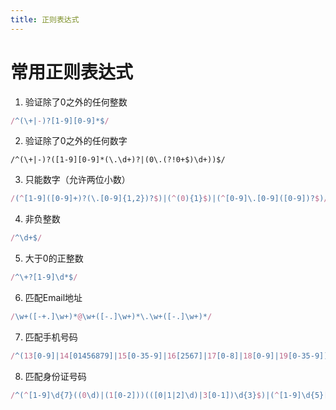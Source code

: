 ```yaml
---
title: 正则表达式
---
```


# 常用正则表达式

1. 验证除了0之外的任何整数

```js
/^(\+|-)?[1-9][0-9]*$/
```

2. 验证除了0之外的任何数字

```
/^(\+|-)?([1-9][0-9]*(\.\d+)?|(0\.(?!0+$)\d+))$/
```

3. 只能数字（允许两位小数）

```js
/(^[1-9]([0-9]+)?(\.[0-9]{1,2})?$)|(^(0){1}$)|(^[0-9]\.[0-9]([0-9])?$)/
```

4. 非负整数

```js
/^\d+$/
```

5. 大于0的正整数

```js
/^\+?[1-9]\d*$/
```

6. 匹配Email地址

```js
/\w+([-+.]\w+)*@\w+([-.]\w+)*\.\w+([-.]\w+)*/
```

7. 匹配手机号码

```js
/^(13[0-9]|14[01456879]|15[0-35-9]|16[2567]|17[0-8]|18[0-9]|19[0-35-9])\d{8}$/
```

8. 匹配身份证号码

```js
/^(^[1-9]\d{7}((0\d)|(1[0-2]))(([0|1|2]\d)|3[0-1])\d{3}$)|(^[1-9]\d{5}[1-9]\d{3}((0\d)|(1[0-2]))(([0|1|2]\d)|3[0-1])((\d{4})|\d{3}[Xx])$)$/
```